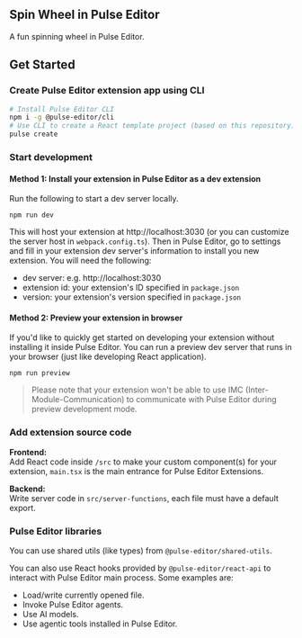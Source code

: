 ## Spin Wheel in Pulse Editor

A fun spinning wheel in Pulse Editor.

## Get Started

### Create Pulse Editor extension app using CLI

```bash
# Install Pulse Editor CLI
npm i -g @pulse-editor/cli
# Use CLI to create a React template project (based on this repository)
pulse create
```

### Start development

#### Method 1: Install your extension in Pulse Editor as a dev extension

Run the following to start a dev server locally.

```
npm run dev
```

This will host your extension at http://localhost:3030 (or you can customize the server host in `webpack.config.ts`). Then in Pulse Editor, go to settings and fill in your extension dev server's information to install you new extension. You will need the following:

- dev server: e.g. http://localhost:3030
- extension id: your extension's ID specified in `package.json`
- version: your extension's version specified in `package.json`

#### Method 2: Preview your extension in browser

If you'd like to quickly get started on developing your extension without installing it inside Pulse Editor. You can run a preview dev server that runs in your browser (just like developing React application).

```
npm run preview
```

> Please note that your extension won't be able to use IMC (Inter-Module-Communication) to communicate with Pulse Editor during preview development mode.

### Add extension source code

**Frontend:**  
Add React code inside `/src` to make your custom component(s) for your extension, `main.tsx` is the main entrance for Pulse Editor Extensions.

**Backend:**  
Write server code in `src/server-functions`, each file must have a default export. 

### Pulse Editor libraries

You can use shared utils (like types) from `@pulse-editor/shared-utils`.

You can also use React hooks provided by `@pulse-editor/react-api` to interact with Pulse Editor main process. Some examples are:

- Load/write currently opened file.
- Invoke Pulse Editor agents.
- Use AI models.
- Use agentic tools installed in Pulse Editor.
